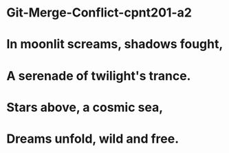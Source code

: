 # Git-Merge-Conflict-cpnt201-a2

# In moonlit screams, shadows fought,

# A serenade of twilight's trance.

# Stars above, a cosmic sea,

# Dreams unfold, wild and free.